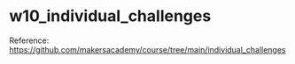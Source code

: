 # w10_individual_challenges

Reference: https://github.com/makersacademy/course/tree/main/individual_challenges